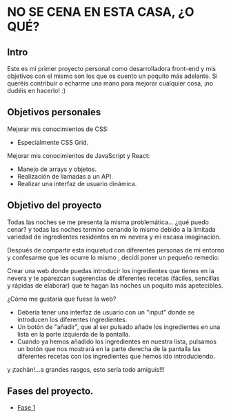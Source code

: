 # NO SE CENA EN ESTA CASA, ¿O QUÉ?

## Intro

Este es mi primer proyecto personal como desarrolladora front-end y mis objetivos con el mismo son los que os cuento un poquito más adelante.
Si queréis contribuir o echarme una mano para mejorar cualquier cosa, ¡no dudéis en hacerlo! :)

## Objetivos personales

Mejorar mis conocimientos de CSS:

- Especialmente CSS Grid.

Mejorar mis conocimientos de JavaScript y React:

- Manejo de arrays y objetos.
- Realización de llamadas a un API.
- Realizar una interfaz de usuario dinámica.

## Objetivo del proyecto

Todas las noches se me presenta la misma problemática... ¿qué puedo cenar? y todas las noches termino cenando lo mismo debido a la limitada variedad de ingredientes residentes en mi nevera y mi escasa imaginación.

Después de compartir esta inquietud con diferentes personas de mi entorno y confesarme que les ocurre lo mismo , decidí poner un pequeño remedio:

Crear una web donde puedas introducir los ingredientes que tienes en la nevera y te aparezcan sugerencias de diferentes recetas (fáciles, sencillas y rápidas de elaborar) que te hagan las noches un poquito más apetecibles.

¿Cómo me gustaría que fuese la web?

- Debería tener una interfaz de usuario con un "input" donde se introducen los diferentes ingredientes.
- Un botón de "añadir", que al ser pulsado añade los ingredientes en una lista en la parte izquierda de la pantalla.
- Cuando ya hemos añadido los ingredientes en nuestra lista, pulsamos un botón que nos mostrará en la parte derecha de la pantalla las diferentes recetas con los ingredientes que hemos ido introduciendo.

y ¡tachán!...a grandes rasgos, esto sería todo amiguis!!!

## Fases del proyecto.

- [Fase 1](./Fase-1.md)

